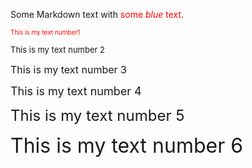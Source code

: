 Some Markdown text with <span style="color:red">some *blue* text</span>.

<font size="1"> <span style="color:red">This is my text number1</span></font>

<font size="2"> This is my text number 2 </font>

<font size="3"> This is my text number 3</font>

<font size="4"> This is my text number 4</font>

<font size="5"> This is my text number 5</font>

<font size="6"> This is my text number 6</font>
